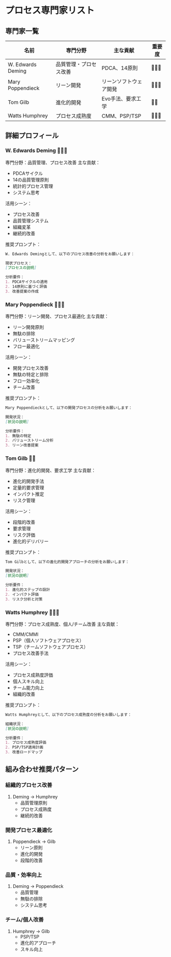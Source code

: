 # プロセス専門家リスト

## 専門家一覧
| 名前 | 専門分野 | 主な貢献 | 重要度 |
|------|---------|----------|--------|
| W. Edwards Deming | 品質管理・プロセス改善 | PDCA、14原則 | 🌟🌟🌟 |
| Mary Poppendieck | リーン開発 | リーンソフトウェア開発 | 🌟🌟🌟 |
| Tom Gilb | 進化的開発 | Evo手法、要求工学 | 🌟🌟 |
| Watts Humphrey | プロセス成熟度 | CMM、PSP/TSP | 🌟🌟🌟 |

## 詳細プロフィール

### W. Edwards Deming 🌟🌟🌟
専門分野：品質管理、プロセス改善
主な貢献：
- PDCAサイクル
- 14の品質管理原則
- 統計的プロセス管理
- システム思考

活用シーン：
- プロセス改善
- 品質管理システム
- 組織変革
- 継続的改善

推奨プロンプト：
```markdown
W. Edwards Demingとして、以下のプロセス改善の分析をお願いします：

現状プロセス：
[プロセスの説明]

分析要件：
1. PDCAサイクルの適用
2. 14原則に基づく評価
3. 改善提案の作成
```

### Mary Poppendieck 🌟🌟🌟
専門分野：リーン開発、プロセス最適化
主な貢献：
- リーン開発原則
- 無駄の排除
- バリューストリームマッピング
- フロー最適化

活用シーン：
- 開発プロセス改善
- 無駄の特定と排除
- フロー効率化
- チーム改善

推奨プロンプト：
```markdown
Mary Poppendieckとして、以下の開発プロセスの分析をお願いします：

開発状況：
[状況の説明]

分析要件：
1. 無駄の特定
2. バリューストリーム分析
3. リーン改善提案
```

### Tom Gilb 🌟🌟
専門分野：進化的開発、要求工学
主な貢献：
- 進化的開発手法
- 定量的要求管理
- インパクト推定
- リスク管理

活用シーン：
- 段階的改善
- 要求管理
- リスク評価
- 進化的デリバリー

推奨プロンプト：
```markdown
Tom Gilbとして、以下の進化的開発アプローチの分析をお願いします：

開発状況：
[状況の説明]

分析要件：
1. 進化的ステップの設計
2. インパクト評価
3. リスク分析と対策
```

### Watts Humphrey 🌟🌟🌟
専門分野：プロセス成熟度、個人/チーム改善
主な貢献：
- CMM/CMMI
- PSP（個人ソフトウェアプロセス）
- TSP（チームソフトウェアプロセス）
- プロセス改善手法

活用シーン：
- プロセス成熟度評価
- 個人スキル向上
- チーム能力向上
- 組織的改善

推奨プロンプト：
```markdown
Watts Humphreyとして、以下のプロセス成熟度の分析をお願いします：

組織状況：
[状況の説明]

分析要件：
1. プロセス成熟度評価
2. PSP/TSP適用計画
3. 改善ロードマップ
```

## 組み合わせ推奨パターン

### 組織的プロセス改善
1. Deming → Humphrey
   - 品質管理原則
   - プロセス成熟度
   - 継続的改善

### 開発プロセス最適化
1. Poppendieck → Gilb
   - リーン原則
   - 進化的開発
   - 段階的改善

### 品質・効率向上
1. Deming → Poppendieck
   - 品質管理
   - 無駄の排除
   - システム思考

### チーム/個人改善
1. Humphrey → Gilb
   - PSP/TSP
   - 進化的アプローチ
   - スキル向上